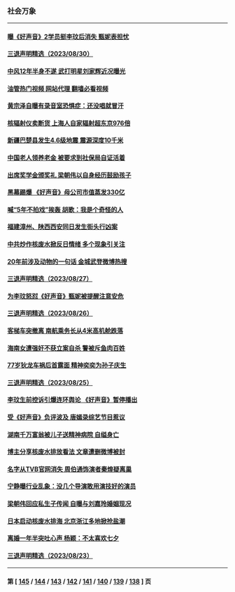 ### 社会万象
---
#### [曝《好声音》2学员挺李玟后消失 甄妮表担忧](../../pages/ncid282/n14064222.md?08311245) 
#### [三退声明精选（2023/08/30）](../../pages/ncid282/n14064270.md?08311245) 
#### [中风12年半身不遂 武打明星刘家辉近况曝光](../../pages/ncid282/n14063538.md?08311245) 
#### [油管热门视频 网站代理 翻墙必看视频](http://138.2.39.72:81/youtube.html?epic-marker?08311245)
#### [黄宗泽自曝有录音室恐惧症：还没唱就冒汗](../../pages/ncid282/n14063478.md?08311245) 
#### [核辐射仪卖断货 上海人自家辐射超东京976倍](../../pages/ncid282/n14063254.md?08311245) 
#### [新疆巴楚县发生4.6级地震 震源深度10千米](../../pages/ncid282/n14063210.md?08311245) 
#### [中国老人领养老金 被要求到社保局自证活着](../../pages/ncid282/n14063012.md?08311245) 
#### [出席奖学金颁奖礼 梁朝伟以自身经历鼓励孩子](../../pages/ncid282/n14062979.md?08311245) 
#### [黑幕踢爆 《好声音》母公司市值蒸发330亿](../../pages/ncid282/n14062870.md?08311245) 
#### [喊“5年不拍戏”挨轰 胡歌：我是个奇怪的人](../../pages/ncid282/n14062940.md?08311245) 
#### [福建漳州、陕西西安同日发生街头行凶案](../../pages/ncid282/n14062392.md?08311245) 
#### [中共炒作核废水掀反日情绪 多个现象引关注](../../pages/ncid282/n14062329.md?08311245) 
#### [20年前涉及动物的一句话 金城武登微博热搜](../../pages/ncid282/n14062228.md?08311245) 
#### [三退声明精选（2023/08/27）](../../pages/ncid282/n14062333.md?08311245) 
#### [为李玟怒怼《好声音》甄妮被提醒注意安危](../../pages/ncid282/n14062177.md?08311245) 
#### [三退声明精选（2023/08/26）](../../pages/ncid282/n14061853.md?08311245) 
#### [客梯车突撤离 南航乘务长从4米高机舱跌落](../../pages/ncid282/n14061549.md?08311245) 
#### [海南女遭强奸不获立案自杀 警被斥鱼肉百姓](../../pages/ncid282/n14061405.md?08311245) 
#### [77岁狄龙车祸后首露面 精神奕奕为孙子庆生](../../pages/ncid282/n14061347.md?08311245) 
#### [三退声明精选（2023/08/25）](../../pages/ncid282/n14061414.md?08311245) 
#### [李玟生前控诉引爆连环舆论 《好声音》暂停播出](../../pages/ncid282/n14061231.md?08311245) 
#### [受《好声音》负评波及 唐嫣录综艺节目惹议](../../pages/ncid282/n14061312.md?08311245) 
#### [湖南千万富翁被儿子送精神病院 自缢身亡](../../pages/ncid282/n14061109.md?08311245) 
#### [博主分享核废水排放看法 文章遭删微博被封](../../pages/ncid282/n14060992.md?08311245) 
#### [名字从TVB官网消失 周伯通饰演者秦煌疑离巢](../../pages/ncid282/n14060712.md?08311245) 
#### [宁静曝行业乱象：没几个导演敢用演技好的演员](../../pages/ncid282/n14060629.md?08311245) 
#### [梁朝伟回应私生子传闻 自曝与刘嘉玲婚姻现况](../../pages/ncid282/n14060675.md?08311245) 
#### [日本启动核废水排海 北京浙江多地掀抢盐潮](../../pages/ncid282/n14060259.md?08311245) 
#### [离婚一年半突吐心声 杨颖：不太喜欢七夕](../../pages/ncid282/n14059901.md?08311245) 
#### [三退声明精选（2023/08/23）](../../pages/ncid282/n14060006.md?08311245) 

---
#### 第 [ [145](./145.md?08311245) / [144](./144.md?08311245) / [143](./143.md?08311245) / [142](./142.md?08311245) / [141](./141.md?08311245) / [140](./140.md?08311245) / [139](./139.md?08311245) / [138](./138.md?08311245) ] 页
